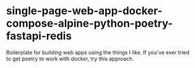 # single-page-web-app-docker-compose-alpine-python-poetry-fastapi-redis
Boilerplate for building web apps using the things I like. If you've ever tried to get poetry to work with docker, try this approach.
